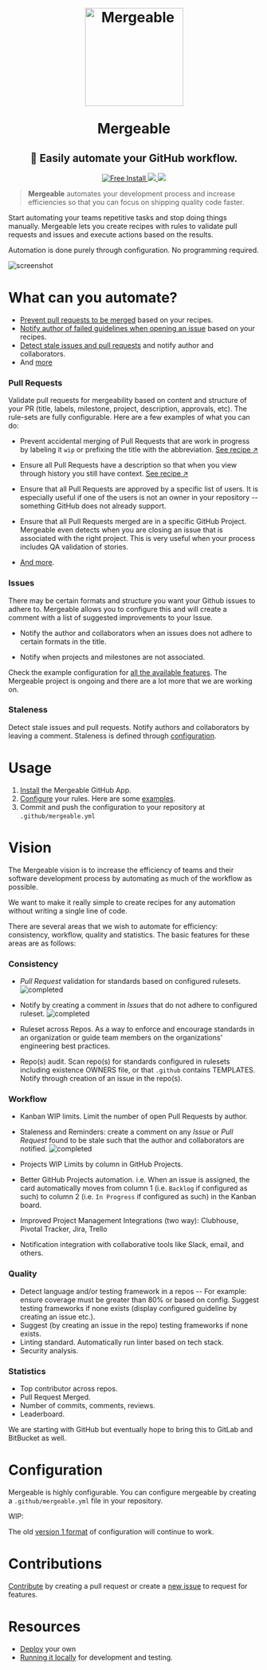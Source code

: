 <h1 align="center">
  <br>
  <img src="m.png" alt="Mergeable" width="197">
  <br>
  <p>Mergeable</p>
</h1>

<h2 align="center">🤖 Easily automate your GitHub workflow.</h2>
<p align="center">
  <a href="https://github.com/apps/mergeable">
    <img src="https://img.shields.io/badge/FREE-INSTALL-orange.svg" alt="Free Install">
  </a>
  <a href="https://gitter.im/mergeable-bot/Lobby?utm_source=badge&utm_medium=badge&utm_campaign=pr-badge&utm_content=badge">
    <img src="https://badges.gitter.im/mergeable-bot/Lobby.svg">
  </a>
  <a href="https://circleci.com/gh/jusx/mergeable">
    <img src="https://circleci.com/gh/jusx/mergeable.svg?style=shield">
  </a>  
</p>

> **Mergeable** automates your development process and increase efficiencies so that you can focus on shipping quality code faster.

Start automating your teams repetitive tasks and stop doing things manually. Mergeable lets you create recipes with rules to validate pull requests and issues and execute actions based on the results.

Automation is done purely through configuration. No programming required.

![screenshot](screenshot.gif)

# What can you automate?

- [Prevent pull requests to be merged](#pull-requests)  based on your recipes.
- [Notify author of failed guidelines when opening an issue](#issues) based on your recipes.
- [Detect stale issues and pull requests](#staleness) and notify author and collaborators.
- And [more](#configuration)

### Pull Requests

Validate pull requests for mergeability based on content and structure of your PR (title, labels, milestone, project, description, approvals, etc). The rule-sets are fully configurable. Here are a few examples of what you can do:

- Prevent accidental merging of Pull Requests that are work in progress by labeling it `wip` or prefixing the title with the abbreviation. [See recipe ↗️](recipes/pr-wip.md)

- Ensure all Pull Requests have a description so that when you view through history you still have context. [See recipe ↗️](recipes/pr-description.md)

- Ensure that all Pull Requests are approved by a specific list of users. It is especially useful if one of the users is not an owner in your repository -- something GitHub does not already support.

- Ensure that all Pull Requests merged are in a specific GitHub Project. Mergeable even detects when you are closing an issue that is associated with the right project. This is very useful when your process includes QA validation of stories.

- [And more](#configuration).

### Issues

There may be certain formats and structure you want your Github issues to adhere to. Mergeable allows you to configure this and will create a comment with a list of suggested improvements to your Issue.

- Notify the author and collaborators when an issues does not adhere to certain formats in the title.

- Notify when projects and milestones are not associated.

Check the example configuration for [all the available features](#configuration). The Mergeable project is ongoing and there are a lot more that we are working on.

### Staleness

Detect stale issues and pull requests. Notify authors and collaborators by leaving a comment. Staleness is defined through [configuration](#configuration).

# Usage

1. [Install](https://github.com/apps/mergeable) the Mergeable GitHub App.
2. [Configure](#configuration) your rules. Here are some [examples](#examples).
3. Commit and push the configuration to your repository at `.github/mergeable.yml`


# Vision

The Mergeable vision is to increase the efficiency of teams and their software development process by automating as much of the workflow as possible.

We want to make it really simple to create recipes for any automation without writing a single line of code.

There are several areas that we wish to automate for efficiency:
consistency, workflow, quality and statistics. The basic features for these areas are as follows:

### Consistency

- *Pull Request* validation for standards based on configured rulesets. ![completed](https://img.shields.io/badge/Status-completed-green.svg)

- Notify by creating a comment in *Issues* that do not adhere to configured ruleset. ![completed](https://img.shields.io/badge/Status-completed-green.svg)

- Ruleset across Repos. As a way to enforce and encourage standards in an organization or guide team members on the organizations' engineering best practices.

- Repo(s) audit. Scan repo(s) for standards configured in rulesets including existence OWNERS file, or that `.github` contains TEMPLATES. Notify through creation of an issue in the repo(s).

### Workflow

- Kanban WIP limits. Limit the number of open Pull Requests by author.

- Staleness and Reminders: create a comment on any *Issue* or *Pull Request* found to be stale such that the author and collaborators are notified. ![completed](https://img.shields.io/badge/Status-completed-green.svg)

- Projects WIP Limits by column in GitHub Projects.

- Better GitHub Projects automation. i.e. When an issue is assigned, the card automatically moves from column 1 (i.e. `Backlog` if configured as such) to column 2 (i.e. `In Progress` if configured as such) in the Kanban board.

- Improved Project Management Integrations (two way): Clubhouse, Pivotal Tracker, Jira, Trello

- Notification integration with collaborative tools like Slack, email, and others.

### Quality

- Detect language and/or testing framework in a repos -- For example: ensure coverage must be greater than 80% or based on config. Suggest testing frameworks if none exists (display configured guideline by creating an issue etc.).
- Suggest (by creating an issue in the repo) testing frameworks if none exists.
- Linting standard. Automatically run linter based on tech stack.
- Security analysis.

### Statistics

- Top contributor across repos.
- Pull Request Merged.
- Number of commits, comments, reviews.
- Leaderboard.

We are starting with GitHub but eventually hope to bring this to GitLab and BitBucket as well.

# Configuration

Mergeable is highly configurable. You can configure mergeable by creating a `.github/mergeable.yml` file in your repository.

WIP:
<!-- - Validators
- Actions -->

 The old [version 1 format](version1.md) of configuration will continue to work.

# Contributions
 [Contribute](CONTRIBUTING.md) by creating a pull request or create a [new issue](https://github.com/jusx/mergeable/issues) to request for features.

# Resources
- [Deploy](deploy.md) your own
- [Running it locally](deploy.md#running-locally) for development and testing.
